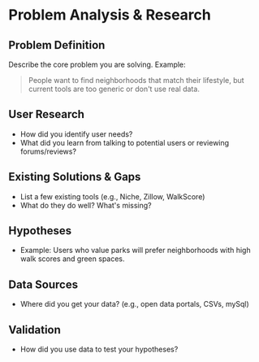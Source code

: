 # Problem Analysis & Research

## Problem Definition
Describe the core problem you are solving. Example:
> People want to find neighborhoods that match their lifestyle, but current tools are too generic or don't use real data.

## User Research
- How did you identify user needs?
- What did you learn from talking to potential users or reviewing forums/reviews?

## Existing Solutions & Gaps
- List a few existing tools (e.g., Niche, Zillow, WalkScore)
- What do they do well? What's missing?

## Hypotheses
- Example: Users who value parks will prefer neighborhoods with high walk scores and green spaces.

## Data Sources
- Where did you get your data? (e.g., open data portals, CSVs, mySql)

## Validation
- How did you use data to test your hypotheses? 